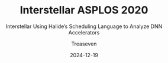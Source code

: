 ---
layout:     post
title:      Interstellar ASPLOS 2020
subtitle:   Interstellar Using Halide’s Scheduling Language to Analyze DNN Accelerators
date:       2024-12-19
author:     Treaseven
header-img: img/bg32.png
catalog: true
tags:
    - Neural Networks
    - Dataflow
    - Domain specific Language
---
